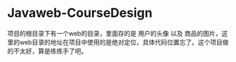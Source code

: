 # Javaweb-CourseDesign
项目的根目录下有一个web的目录，里面存的是 用户的头像 以及 商品的图片，这里的web目录的地址在项目中使用的是绝对定位，具体代码位置忘了。这个项目做的不太好，算是练练手了吧。
